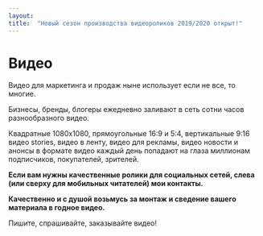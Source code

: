```yaml
---
layout: 
title:  "Новый сезон производства видеороликов 2019/2020 открыт!"
---
```


# Видео

Видео для маркетинга и продаж ныне использует если не все, то многие. 

Бизнесы, бренды, блогеры ежедневно заливают в сеть сотни часов разнообразного видео. 

Квадратные 1080х1080, прямоугольные 16:9 и 5:4, вертикальные 9:16 видео stories, видео в ленту, видео для рекламы, видео новости и анонсы в формате видео каждый день попадают на глаза миллионам подписчиков, покупателей, зрителей.

**Если вам нужны качественные ролики для социальных сетей, слева (или сверху для мобильных читателей) мои контакты.** 

**Качественно и с душой возьмусь за монтаж и сведение вашего материала в годное видео.**

Пишите, спрашивайте, заказывайте видео!

